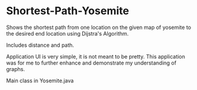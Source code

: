 # Shortest-Path-Yosemite

Shows the shortest path from one location on the given map of yosemite to the desired end location using Dijstra's Algorithm.

Includes distance and path.

Application UI is very simple, it is not meant to be pretty. This application was for me to 
further enhance and demonstrate my understanding of graphs. 

Main class in Yosemite.java
